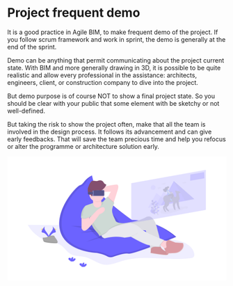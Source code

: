 # Project frequent demo

It is a good practice in Agile BIM, to make frequent demo of the project. If you follow scrum framework and work in sprint, the demo is generally at the end of the sprint. 

Demo can be anything that permit communicating about the project current state. With BIM and more generally drawing in 3D, it is possible to be quite realistic and allow every professional in the assistance: architects, engineers, client, or construction company to dive into the project. 

But demo purpose is of course NOT to show a final project state. So you should be clear with your public that some element with be sketchy or not well-defined. 

But taking the risk to show the project often, make that all the team is involved in the design process. It follows its advancement and can give early feedbacks. That will save the team precious time and help you refocus or alter the programme or architecture solution early.

![](../../.gitbook/assets/undraw_virtual_reality_y5ig.png)

